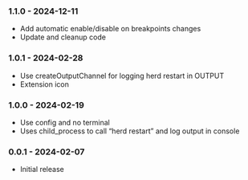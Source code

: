 ### 1.1.0 - 2024-12-11
- Add automatic enable/disable on breakpoints changes
- Update and cleanup code

### 1.0.1 - 2024-02-28
- Use createOutputChannel for logging herd restart in OUTPUT
- Extension icon

### 1.0.0 - 2024-02-19
- Use config and no terminal
- Uses child_process to call “herd restart” and log output in console

### 0.0.1 - 2024-02-07
- Initial release